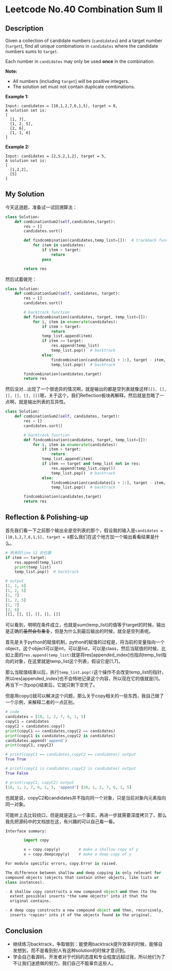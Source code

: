 # Leetcode No.40 Combination Sum II

## Description

Given a collection of candidate numbers (`candidates`) and a target number (`target`), find all unique combinations in `candidates` where the candidate numbers sums to `target`.

Each number in `candidates` may only be used **once** in the combination.

**Note:**

- All numbers (including `target`) will be positive integers.
- The solution set must not contain duplicate combinations.

**Example 1:**

```
Input: candidates = [10,1,2,7,6,1,5], target = 8,
A solution set is:
[
  [1, 7],
  [1, 2, 5],
  [2, 6],
  [1, 1, 6]
]
```

**Example 2:**

```
Input: candidates = [2,5,2,1,2], target = 5,
A solution set is:
[
  [1,2,2],
  [5]
]
```

## My Solution

今天这道题，准备试一试回溯算法：

```python
class Solution:
    def combinationSum2(self,candidates,target):
        res = []
        candidates.sort()

        def findcombination(candidates,temp_list=[]):  # trackback function
            for item in candidates:
                if item > target:
                    return
                pass

        return res
```

然后试着做完：

```python
class Solution:
    def combinationSum2(self, candidates, target):
        res = []
        candidates.sort()

        # backtrack function
        def findcombination(candidates, target, temp_list=[]):
            for i, item in enumerate(candidates):
                if item > target:
                    return
                temp_list.append(item)
                if item == target:
                    res.append(temp_list)
                    temp_list.pop()  # backtrack
                else:
                    findcombination(candidates[i + 1:], target - item, temp_list=temp_list)
                    temp_list.pop()  # backtrack

        findcombination(candidates,target)
        return res
```

然后没对...出现了一个很诡异的情况啊，就是输出的都是空列表就像这样`[[], [], [], [], [], []]`嗯，关于这个，我们Reflection板块再解释。然后就是忽略了一点啊，就是输出列表的互异性。

```python
class Solution:
    def combinationSum2(self, candidates, target):
        res = []
        candidates.sort()

        # backtrack function
        def findcombination(candidates, target, temp_list=[]):
            for i, item in enumerate(candidates):
                if item > target:
                    return
                temp_list.append(item)
                if item == target and temp_list not in res:
                    res.append(temp_list.copy())
                    temp_list.pop()  # backtrack
                else:
                    findcombination(candidates[i + 1:], target - item, temp_list=temp_list)
                    temp_list.pop()  # backtrack

        findcombination(candidates,target)
        return res
```

## Reflection & Polishing-up

首先我们看一下之前那个输出全是空列表的那个，假设我的输入是`candidates = [10,1,2,7,6,1,5], target = 8`那么我们在这个地方加一个输出看看结果是什么。

```python
# 原来的line 12 的位置
if item == target:
    res.append(temp_list)
    print(temp_list)
    temp_list.pop()  # backtrack

# output
[1, 1, 6]
[1, 2, 5]
[1, 7]
[1, 2, 5]
[1, 7]
[2, 6]
[[], [], [], [], [], []]
```

可以看到，明明在条件成立，也就是sum(temp_list)的值等于target的时候，输出是正确的~~虽然会有重复~~，但是为什么到最后输出的时候，就全是空列表呢。

首先是关于python的赋值机制，python的赋值的过程是，将当前的变量指向一个object，这个object可以是int，可以是list，可以是class，然后当赋值的时候，比如上面的`res.append(temp_list)`就是将res[appended_index]也指向temp_list指向的对象，在这里就是temp_list这个列表，假设它是[1,7]。

那么当赋值结束以后，执行`temp_list.pop()`这个操作不会改变temp_list的指针，所以res[appended_index]也不会特地记录这个内容，所以现在它的值就是[1]。再当下一次pop()结束后，它就只剩下空壳了。

但是用copy()就可以解决这个问题，那么关于copy相关的一些东西，我自己做了一个示例，来解释二者的一点区别。

```python
# code
candidates = [10, 1, 2, 7, 6, 1, 5]
copyC1 = candidates
copyC2 = candidates.copy()
print(copyC1 == candidates,copyC2 == candidates)
print(copyC1 is candidates,copyC2 is candidates)
candidates.append('append')
print(copyC1, copyC2)

# print(copyC1 == candidates,copyC2 == candidates) output
True True

# print(copyC1 is candidates,copyC2 is candidates) output
True False

# print(copyC1, copyC2) output
[10, 1, 2, 7, 6, 1, 5, 'append'] [10, 1, 2, 7, 6, 1, 5]
```

也就是说，copyC2和candidates并不指向同一个对象，只是当前对象内元素指向同一对象。

可能听上去比较绕口，但是就是这么一个事实，再进一步就需要深度拷贝了。那么我先把源码中的文档放在这，有兴趣的可以自己看一看。

```python
Interface summary:

        import copy

        x = copy.copy(y)        # make a shallow copy of y
        x = copy.deepcopy(y)    # make a deep copy of y

For module specific errors, copy.Error is raised.

The difference between shallow and deep copying is only relevant for
compound objects (objects that contain other objects, like lists or
class instances).

- A shallow copy constructs a new compound object and then (to the
  extent possible) inserts *the same objects* into it that the
  original contains.

- A deep copy constructs a new compound object and then, recursively,
  inserts *copies* into it of the objects found in the original.
```

## Conclusion

- 继续练习backtrack，争取做到：能使用backtrack提升效率的时候，能够自发想到，而不是看到别人有这种solution的时候才意识到。
- 学会自己看源码，开发者对于代码的态度和专业程度远超过我，所以他们为了不让我们迷惑做的努力，我们自己不能辜负这些人。

